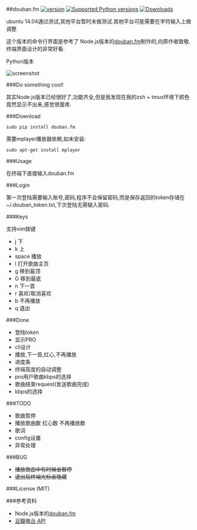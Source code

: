 ##douban.fm 
[![version](https://pypip.in/version/douban.fm/badge.svg)](https://crate.io/packages/douban.fm) [![Supported Python versions](https://pypip.in/py_versions/douban.fm/badge.svg)](https://pypi.python.org/pypi/douban.fm/) [![Downloads](https://pypip.in/download/douban.fm/badge.png)](https://crate.io/packages/douban.fm)


ubuntu 14.04通过测试,其他平台暂时未做测试.其他平台可能需要在字符输入上做调整

这个版本的命令行界面是参考了 Node.js版本的[douban.fm](https://github.com/turingou/douban.fm)制作的,向原作者致敬.终端界面设计的非常好看.

Python版本

![screenshot](https://raw.githubusercontent.com/taizilongxu/douban.fm/master/img/2.png)

###Do something cool!

其实Node.js版本已经很好了,功能齐全,但是我发现在我的zsh + tmux环境下颜色竟然显示不出来,感觉很蛋疼.

###Download

    sudo pip install douban.fm

需要mplayer播放器依赖,如未安装:

    sudo apt-get install mplayer

###Usage

在终端下直接输入douban.fm

###Login

第一次登陆需要输入账号,密码,程序不会保留密码,而是保存返回的token存储在~/.douban_token.txt,下次登陆无需输入密码.

###Keys

支持vim按键

* j 下
* k 上
* space 播放
* l 打开歌曲主页
* g 移到最顶
* G 移到最底
* n 下一首
* r 喜欢/取消喜欢
* b 不再播放
* q 退出

###Done

* 登陆token
* 显示PRO
* cli设计
* 播放,下一首,红心,不再播放
* 进度条
* 终端高度的自动调整
* pro用户歌曲kbps的选择
* 歌曲结束request(发送歌曲完成)
* kbps的选择

###TODO

* 歌曲暂停
* 播放歌曲数 红心数 不再播放数
* 歌词
* config设置
* 异常处理

###BUG

* ~~播放歌曲中有时候会暂停~~
* ~~退出后终端光标会隐藏~~

###License (MIT)


###参考资料

* Node.js版本的[douban.fm](https://github.com/turingou/douban.fm)
* [豆瓣电台 API](https://github.com/zonyitoo/doubanfm-qt/wiki/%E8%B1%86%E7%93%A3FM-API)
